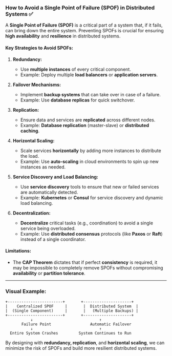 ### How to Avoid a Single Point of Failure (SPOF) in Distributed Systems ✅

A **Single Point of Failure (SPOF)** is a critical part of a system that, if it fails, can bring down the entire system. Preventing SPOFs is crucial for ensuring **high availability** and **resilience** in distributed systems.

#### **Key Strategies to Avoid SPOFs:**

1. **Redundancy:**
   - Use **multiple instances** of every critical component.
   - Example: Deploy multiple **load balancers** or **application servers**.
   
2. **Failover Mechanisms:**
   - Implement **backup systems** that can take over in case of a failure.
   - Example: Use **database replicas** for quick switchover.

3. **Replication:**
   - Ensure data and services are **replicated** across different nodes.
   - Example: **Database replication** (master-slave) or **distributed caching**.

4. **Horizontal Scaling:**
   - Scale services **horizontally** by adding more instances to distribute the load.
   - Example: Use **auto-scaling** in cloud environments to spin up new instances as needed.

5. **Service Discovery and Load Balancing:**
   - Use **service discovery** tools to ensure that new or failed services are automatically detected.
   - Example: **Kubernetes** or **Consul** for service discovery and dynamic load balancing.

6. **Decentralization:**
   - **Decentralize** critical tasks (e.g., coordination) to avoid a single service being overloaded.
   - Example: Use **distributed consensus** protocols (like **Paxos** or **Raft**) instead of a single coordinator.

#### **Limitations:**
- The **CAP Theorem** dictates that if perfect **consistency** is required, it may be impossible to completely remove SPOFs without compromising **availability** or **partition tolerance**.

---

### **Visual Example:**

```
+------------------------+       +---------------------+
|    Centralized SPOF     |       |  Distributed System  |
|  (Single Component)     |       |   (Multiple Backups) |
+------------------------+       +---------------------+
           ↓                             ↑
       Failure Point                 Automatic Failover
           ↓                             ↑
  Entire System Crashes         System Continues to Run
```

By designing with **redundancy, replication**, and **horizontal scaling**, we can minimize the risk of SPOFs and build more resilient distributed systems.
